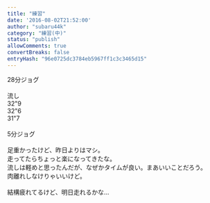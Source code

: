 ```yaml
---
title: "練習"
date: '2016-08-02T21:52:00'
author: "subaru44k"
category: "練習(中)"
status: "publish"
allowComments: true
convertBreaks: false
entryHash: "96e0725dc3784eb5967ff1c3c3465d15"
---
```

28分ジョグ<br>
<br>
流し<br>
32"9<br>
32"6<br>
31"7<br>
<br>
5分ジョグ<br>
<br>
足重かったけど、昨日よりはマシ。<br>
走ってたらちょっと楽になってきたな。<br>
流しは軽めと思ったんだが、なぜかタイムが良い。まあいいことだろう。<br>
肉離れしなけりゃいいけど。<br>
<br>
結構疲れてるけど、明日走れるかな…
